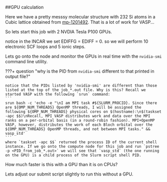 ##GPU calculation

Here we have a pretty messsy molecular structure with 232 Si atoms in a Cubic lattice obtained from [mp-1201492](https://next-gen.materialsproject.org/materials/mp-1201492/#crystal_structure). That is a lot of work for VASP...

So lets start this job with 2 NVDIA Tesla P100 GPUs.

notice in the INCAR we set EDIFFG = EDIFF = 0. so we will perform 10 electronic SCF loops and 5 ionic steps.

Lets go onto the node and monitor the GPUs in real time with the `nvidia-smi` command line utility.

???+ question "why is the PID from `nvidia-smi` different to that printed in output file?"
    
    notice that the PIDs listed by 'nvidia-smi' are different than those listed at the top of the job_*.out file. Why is this? Recall we started VASP with the following `srun` command:
    ```
    srun bash -c 'echo -e "\nI am MPI task #${SLURM_PROCID}. Since there are ${OMP_NUM_THREADS} OpenMP threads, I will be assigned the following ${OMP_NUM_THREADS} physical cores on $(hostname):\n$(taskset -apc $$)\nRecall, MPI VASP distributes work and data over the MPI ranks on a per-orbital basis (in a round-robin fashion). MPI+OpenMP VASP, however, distributes the work of each Bloch orbital over the ${OMP_NUM_THREADS} OpenMP threads, and not between MPI tasks." && vasp_std' 
    ```
    where `taskset -apc $$` returned the process ID of the current shell instance. If we go onto the compute node for this job and run `pstree -p <PID_from_job_*.out>` we will see that `vasp_std` (the one running on the GPU) is a child process of the Slurm script shell PID.



How much faster is this with a GPU than it is on CPUs?

Lets adjust our submit script slightly to run this without a GPU.
